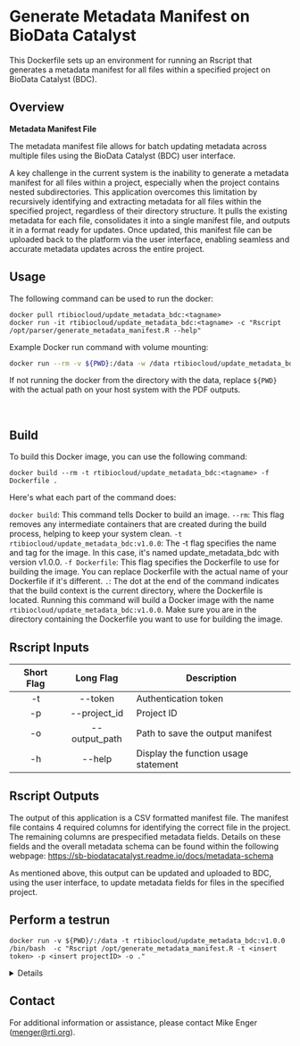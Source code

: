 # Generate Metadata Manifest on BioData Catalyst

This Dockerfile sets up an environment for running an Rscript that generates a metadata manifest for all files within a specified project on BioData Catalyst (BDC). 

## Overview

**Metadata Manifest File**

The metadata manifest file allows for batch updating metadata across multiple files using the BioData Catalyst (BDC) user interface.

A key challenge in the current system is the inability to generate a metadata manifest for all files within a project, especially when the project contains nested subdirectories. This application overcomes this limitation by recursively identifying and extracting metadata for all files within the specified project, regardless of their directory structure. It pulls the existing metadata for each file, consolidates it into a single manifest file, and outputs it in a format ready for updates. Once updated, this manifest file can be uploaded back to the platform via the user interface, enabling seamless and accurate metadata updates across the entire project.
<br>

## Usage
The following command can be used to run the docker: 
```
docker pull rtibiocloud/update_metadata_bdc:<tagname>
docker run -it rtibiocloud/update_metadata_bdc:<tagname> -c "Rscript /opt/parser/generate_metadata_manifest.R --help"
```

Example Docker run command with volume mounting:
```bash
docker run --rm -v ${PWD}:/data -w /data rtibiocloud/update_metadata_bdc:<tagname> /bin/bash -c " Rscript /opt/parser/generate_metadata_manifest.R -t <insert API token> -p /project_owner/project -o ."
```

If not running the docker from the directory with the data, replace `${PWD}` with the actual path on your host system with the PDF outputs.

<br>

## Build
To build this Docker image, you can use the following command:
```
docker build --rm -t rtibiocloud/update_metadata_bdc:<tagname> -f Dockerfile .
```
Here's what each part of the command does:

`docker build`: This command tells Docker to build an image.
`--rm`: This flag removes any intermediate containers that are created during the build process, helping to keep your system clean.
`-t rtibiocloud/update_metadata_bdc:v1.0.0`: The -t flag specifies the name and tag for the image. In this case, it's named update_metadata_bdc with version v1.0.0.
`-f Dockerfile`: This flag specifies the Dockerfile to use for building the image. You can replace Dockerfile with the actual name of your Dockerfile if it's different.
`.`: The dot at the end of the command indicates that the build context is the current directory, where the Dockerfile is located.
Running this command will build a Docker image with the name `rtibiocloud/update_metadata_bdc:v1.0.0`. Make sure you are in the directory containing the Dockerfile you want to use for building the image.

## Rscript Inputs
| Short Flag | Long Flag | Description |
|:-----:|:--------:|--------------------------------|
|   -t  |  --token       | Authentication token              |
|   -p  |  --project_id   | Project ID                  |
|   -o  |  --output_path   | Path to save the output manifest           |
|   -h  |  --help      | Display the function usage statement       |

## Rscript Outputs

The output of this application is a CSV formatted manifest file. The manifest file contains 4 required columns for identifying the correct file in the project. The remaining columns are prespecified metadata fields. Details on these fields and the overall metadata schema can be found within the following webpage: https://sb-biodatacatalyst.readme.io/docs/metadata-schema

As mentioned above, this output can be updated and uploaded to BDC, using the user interface, to update metadata fields for files in the specified project.

## Perform a testrun

`docker run -v ${PWD}/:/data -t rtibiocloud/update_metadata_bdc:v1.0.0 /bin/bash  -c "Rscript /opt/generate_metadata_manifest.R -t <insert token> -p <insert projectID> -o ."`

<details>

```
root@0a407da6d20a:/data# Rscript /opt/generate_metadata_manifest.R -t <insert token> -p <insert projectID> -o .


Loading required package: getopt
Loading required package: dplyr

Attaching package: ‘dplyr’

The following objects are masked from ‘package:stats’:

    filter, lag

The following objects are masked from ‘package:base’:

    intersect, setdiff, setequal, union

Loading required package: httr
Loading required package: stringr
Loading required package: lubridate

Attaching package: ‘lubridate’

The following objects are masked from ‘package:base’:

    date, intersect, setdiff, union

Loading required package: sevenbridges2
Loading required package: jsonlite
[2024-08-22 18:07:17.506371] - setup - INFO - Setting up recursive file and folder extraction function
[2024-08-22 18:07:17.513716] - setup - INFO - Starting script and setting up API endpoint and platform URL
[2024-08-22 18:07:17.513962] - setup - INFO - Authenticating with the API
[2024-08-22 18:07:17.539544] - get_project - INFO - Retrieving project information
[2024-08-22 18:07:19.057607] - main - INFO - Starting extraction of files and folders
[2024-08-22 18:07:19.405385] - extract - INFO - Processing folder: Harmonized_Data
[2024-08-22 18:07:19.794829] - extract - INFO - Processing folder: RMIP_000_CyTOF
[2024-08-22 18:07:19.98858] - extract - INFO - Processing file: RMIP_000_001_A_001_A.txt
[2024-08-22 18:07:19.989302] - extract - INFO - Processing file: RMIP_000_002_A_001_A.txt
[2024-08-22 18:07:19.989939] - extract - INFO - Processing folder: RMIP_000_scRNA
[2024-08-22 18:07:20.080253] - extract - INFO - Processing folder: RMIP_000_viability
[2024-08-22 18:07:20.126575] - extract - INFO - Processing folder: Raw_Data
[2024-08-22 18:07:20.356785] - extract - INFO - Processing folder: RMIP_000_CyTOF
[2024-08-22 18:07:20.5892] - extract - INFO - Processing file: RMIP_000_001_A_001_A.txt
[2024-08-22 18:07:20.590099] - extract - INFO - Processing file: RMIP_000_002_A_001_A.txt
[2024-08-22 18:07:20.590935] - extract - INFO - Processing folder: RMIP_000_scRNA
[2024-08-22 18:07:20.639246] - extract - INFO - Processing folder: RMIP_000_viability
[2024-08-22 18:07:20.729023] - extract - INFO - Processing folder: Study_Documentation
[2024-08-22 18:07:20.777902] - extract - INFO - Processing folder: Templates
[2024-08-22 18:07:21.013212] - extract - INFO - Processing file: README.md
[2024-08-22 18:07:21.222711] - main - INFO - CSV file written to ./manifest_20240822.csv
[2024-08-22 18:07:21.22298] - main - INFO - Metadata Manifest generated successfully

```
</details>

## Contact
For additional information or assistance, please contact Mike Enger (menger@rti.org).

